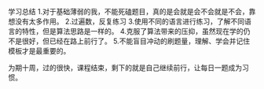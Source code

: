 学习总结
1.对于基础薄弱的我，不能死磕题目，真的是会就是会不会就是不会，靠想没有太多作用。
2.过遍数，反复练习
3.使用不同的语言进行练习，了解不同语言的特性，但是算法思路是一样的。
4.克服了算法带来的压抑，虽然现在学的仍不是很好，但已经在路上前行了。
5.不能盲目冲动的刷题量，理解、学会并记住模板才是最重要的。

为期十周，过的很快，课程结束，剩下的就是自己继续前行，让每日一题成为习惯。